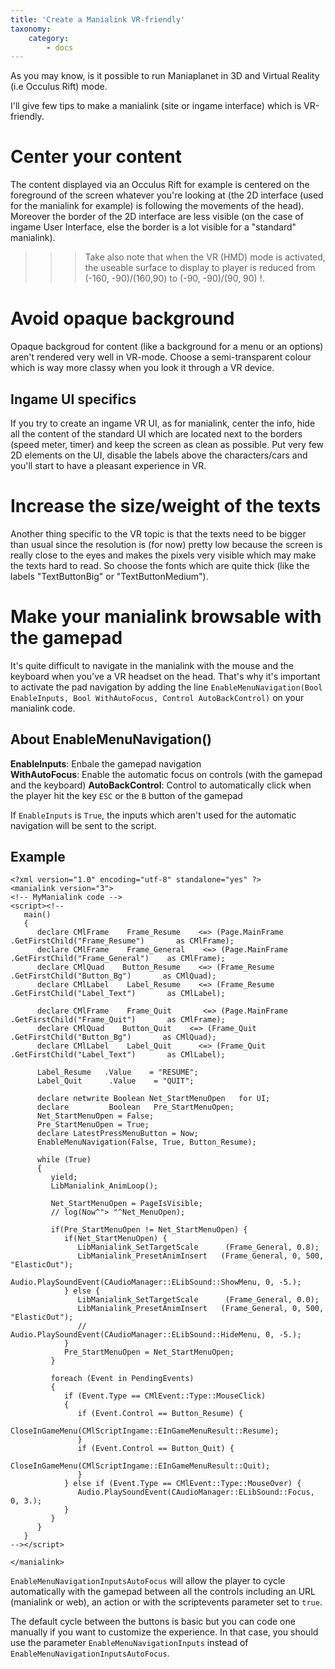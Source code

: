 ```yaml
---
title: 'Create a Manialink VR-friendly'
taxonomy:
    category:
        - docs
---
```


As you may know, is it possible to run Maniaplanet in 3D and Virtual Reality (i.e Occulus Rift) mode.

I'll give few tips to make a manialink (site or ingame interface) which is VR-friendly.

# Center your content
The content displayed via an Occulus Rift for example is centered on the foreground of the screen whatever you're looking at (the 2D interface (used for the manialink for example) is following the movements of the head). Moreover the border of the 2D interface are less visible (on the case of ingame User Interface, else the border is a lot visible for a "standard" manialink).

>>> Take also note that when the VR (HMD) mode is activated, the useable surface to display to player is reduced from (-160, -90)/(160,90) to (-90, -90)/(90, 90) !.

# Avoid opaque background
Opaque backgroud for content (like a background for a menu or an options) aren't rendered very well in VR-mode. Choose a semi-transparent colour which is way more classy when you look it through a VR device.

## Ingame UI specifics
If you try to create an ingame VR UI, as for manialink, center the info, hide all the content of the standard UI which are located next to the borders (speed meter, timer) and keep the screen as clean as possible. Put very few 2D elements on the UI, disable the labels above the characters/cars and you'll start to have a pleasant experience in VR.

# Increase the size/weight of the texts
Another thing specific to the VR topic is that the texts need to be bigger than usual since the resolution is (for now) pretty low because the screen is really close to the eyes and makes the pixels very visible which may make the texts hard to read. So choose the fonts which are quite thick (like the labels "TextButtonBig" or "TextButtonMedium").

# Make your manialink browsable with the gamepad
It's quite difficult to navigate in the manialink with the mouse and the keyboard when you've a VR headset on the head. That's why it's important to activate the pad navigation by adding the line `EnableMenuNavigation(Bool EnableInputs, Bool WithAutoFocus, Control AutoBackControl)` on your manialink code.

## About EnableMenuNavigation()
**EnableInputs**: Enbale the gamepad navigation  
**WithAutoFocus**: Enable the automatic focus on controls (with the gamepad and the keyboard)
**AutoBackControl**: Control to automatically click when the player hit the key `ESC` or the `B` button of the gamepad  

If `EnableInputs` is `True`, the inputs which aren't used for the automatic navigation will be sent to the script.


## Example
```
<?xml version="1.0" encoding="utf-8" standalone="yes" ?>
<manialink version="3">
<!-- MyManialink code -->
<script><!--
   main()
   {
      declare CMlFrame    Frame_Resume    <=> (Page.MainFrame   .GetFirstChild("Frame_Resume")       as CMlFrame);
      declare CMlFrame    Frame_General    <=> (Page.MainFrame   .GetFirstChild("Frame_General")    as CMlFrame);
      declare CMlQuad    Button_Resume    <=> (Frame_Resume   .GetFirstChild("Button_Bg")       as CMlQuad);
      declare CMlLabel    Label_Resume    <=> (Frame_Resume   .GetFirstChild("Label_Text")       as CMlLabel);

      declare CMlFrame    Frame_Quit       <=> (Page.MainFrame   .GetFirstChild("Frame_Quit")       as CMlFrame);
      declare CMlQuad    Button_Quit    <=> (Frame_Quit      .GetFirstChild("Button_Bg")       as CMlQuad);
      declare CMlLabel    Label_Quit      <=> (Frame_Quit      .GetFirstChild("Label_Text")       as CMlLabel);

      Label_Resume   .Value    = "RESUME";
      Label_Quit      .Value    = "QUIT";

      declare netwrite Boolean Net_StartMenuOpen   for UI;
      declare         Boolean   Pre_StartMenuOpen;
      Net_StartMenuOpen = False;
      Pre_StartMenuOpen = True;
      declare LatestPressMenuButton = Now;
      EnableMenuNavigation(False, True, Button_Resume);

      while (True)
      {
         yield;
         LibManialink_AnimLoop();

         Net_StartMenuOpen = PageIsVisible;
         // log(Now^"> "^Net_MenuOpen);

         if(Pre_StartMenuOpen != Net_StartMenuOpen) {
            if(Net_StartMenuOpen) {
               LibManialink_SetTargetScale      (Frame_General, 0.8);
               LibManialink_PresetAnimInsert   (Frame_General, 0, 500, "ElasticOut");
               Audio.PlaySoundEvent(CAudioManager::ELibSound::ShowMenu, 0, -5.);
            } else {
               LibManialink_SetTargetScale      (Frame_General, 0.0);
               LibManialink_PresetAnimInsert   (Frame_General, 0, 500, "ElasticOut");
               // Audio.PlaySoundEvent(CAudioManager::ELibSound::HideMenu, 0, -5.);
            }
            Pre_StartMenuOpen = Net_StartMenuOpen;
         }

         foreach (Event in PendingEvents)
         {
            if (Event.Type == CMlEvent::Type::MouseClick)
            {
               if (Event.Control == Button_Resume) {
                  CloseInGameMenu(CMlScriptIngame::EInGameMenuResult::Resume);
               }
               if (Event.Control == Button_Quit) {
                  CloseInGameMenu(CMlScriptIngame::EInGameMenuResult::Quit);
               }
            } else if (Event.Type == CMlEvent::Type::MouseOver) {
               Audio.PlaySoundEvent(CAudioManager::ELibSound::Focus, 0, 3.);
            }
         }
      }
   }
--></script>

</manialink>
```

`EnableMenuNavigationInputsAutoFocus` will allow the player to cycle automatically with the gamepad between all the controls including an URL (manialink or web), an action or with the scriptevents parameter set to `true`.

The default cycle between the buttons is basic but you can code one manually if you want to customize the experience. In that case, you should use the parameter `EnableMenuNavigationInputs` instead of `EnableMenuNavigationInputsAutoFocus`.
